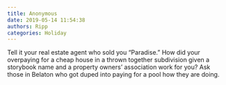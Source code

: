 ```yaml
---
title: Anonymous
date: 2019-05-14 11:54:38
authors: Ripp
categories: Holiday
---
```


 Tell it your real estate agent who sold you “Paradise.”    How did your overpaying for a cheap house in a thrown together subdivision given a storybook name and a property owners’ association work for you?
Ask those in Belaton who got duped into paying for a pool how they are doing.